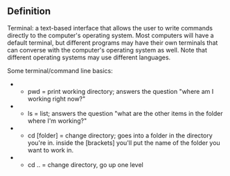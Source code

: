 ## Definition

Terminal: a text-based interface that allows the user to write commands directly to the computer's operating system. Most computers will have a default terminal, but different programs may have their own terminals that can converse with the computer's operating system as well. Note that different operating systems may use different languages.

Some terminal/command line basics:
- * pwd = print working directory; answers the question "where am I working right now?"
- * ls = list; answers the question "what are the other items in the folder where I'm working?"
- * cd [folder] = change directory; goes into a folder in the directory you're in. inside the [brackets] you'll put the name of the folder you want to work in.
- * cd .. = change directory, go up one level